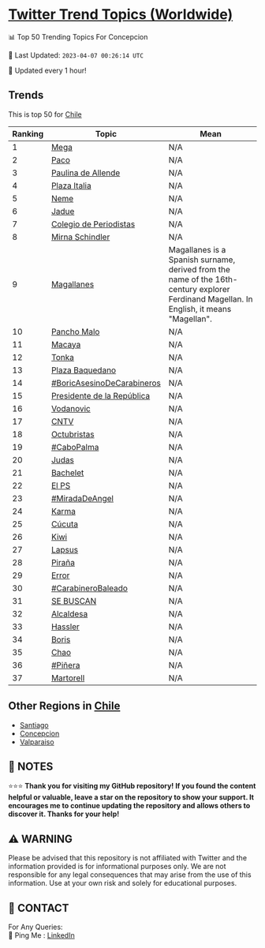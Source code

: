 [Twitter Trend Topics (Worldwide)](https://github.com/ErcinDedeoglu/Twitter-Trend-Topics)
==========


📊 Top 50 Trending Topics For Concepcion

📆 Last Updated: `2023-04-07 00:26:14 UTC`

🔧 Updated every 1 hour!


## Trends

This is top 50 for [Chile](</Chile>)

| Ranking | Topic | Mean |
| ------- | ------------ | ------------ |
| 1 | [Mega](http://twitter.com/search?q=Mega) | N/A |
| 2 | [Paco](http://twitter.com/search?q=Paco) | N/A |
| 3 | [Paulina de Allende](http://twitter.com/search?q=Paulina+de+Allende) | N/A |
| 4 | [Plaza Italia](http://twitter.com/search?q=Plaza+Italia) | N/A |
| 5 | [Neme](http://twitter.com/search?q=Neme) | N/A |
| 6 | [Jadue](http://twitter.com/search?q=Jadue) | N/A |
| 7 | [Colegio de Periodistas](http://twitter.com/search?q=Colegio+de+Periodistas) | N/A |
| 8 | [Mirna Schindler](http://twitter.com/search?q=Mirna+Schindler) | N/A |
| 9 | [Magallanes](http://twitter.com/search?q=Magallanes) | Magallanes is a Spanish surname, derived from the name of the 16th-century explorer Ferdinand Magellan. In English, it means "Magellan". |
| 10 | [Pancho Malo](http://twitter.com/search?q=Pancho+Malo) | N/A |
| 11 | [Macaya](http://twitter.com/search?q=Macaya) | N/A |
| 12 | [Tonka](http://twitter.com/search?q=Tonka) | N/A |
| 13 | [Plaza Baquedano](http://twitter.com/search?q=Plaza+Baquedano) | N/A |
| 14 | [#BoricAsesinoDeCarabineros](http://twitter.com/search?q=%23BoricAsesinoDeCarabineros) | N/A |
| 15 | [Presidente de la República](http://twitter.com/search?q=Presidente+de+la+Rep%c3%bablica) | N/A |
| 16 | [Vodanovic](http://twitter.com/search?q=Vodanovic) | N/A |
| 17 | [CNTV](http://twitter.com/search?q=CNTV) | N/A |
| 18 | [Octubristas](http://twitter.com/search?q=Octubristas) | N/A |
| 19 | [#CaboPalma](http://twitter.com/search?q=%23CaboPalma) | N/A |
| 20 | [Judas](http://twitter.com/search?q=Judas) | N/A |
| 21 | [Bachelet](http://twitter.com/search?q=Bachelet) | N/A |
| 22 | [El PS](http://twitter.com/search?q=El+PS) | N/A |
| 23 | [#MiradaDeAngel](http://twitter.com/search?q=%23MiradaDeAngel) | N/A |
| 24 | [Karma](http://twitter.com/search?q=Karma) | N/A |
| 25 | [Cúcuta](http://twitter.com/search?q=C%c3%bacuta) | N/A |
| 26 | [Kiwi](http://twitter.com/search?q=Kiwi) | N/A |
| 27 | [Lapsus](http://twitter.com/search?q=Lapsus) | N/A |
| 28 | [Piraña](http://twitter.com/search?q=Pira%c3%b1a) | N/A |
| 29 | [Error](http://twitter.com/search?q=Error) | N/A |
| 30 | [#CarabineroBaleado](http://twitter.com/search?q=%23CarabineroBaleado) | N/A |
| 31 | [SE BUSCAN](http://twitter.com/search?q=SE+BUSCAN) | N/A |
| 32 | [Alcaldesa](http://twitter.com/search?q=Alcaldesa) | N/A |
| 33 | [Hassler](http://twitter.com/search?q=Hassler) | N/A |
| 34 | [Boris](http://twitter.com/search?q=Boris) | N/A |
| 35 | [Chao](http://twitter.com/search?q=Chao) | N/A |
| 36 | [#Piñera](http://twitter.com/search?q=%23Pi%c3%b1era) | N/A |
| 37 | [Martorell](http://twitter.com/search?q=Martorell) | N/A |



## Other Regions in [Chile](</Chile>)

* [Santiago](</Chile/Santiago.md>)
* [Concepcion](</Chile/Concepcion.md>)
* [Valparaiso](</Chile/Valparaiso.md>)



## 📝 NOTES

⭐⭐⭐ **Thank you for visiting my GitHub repository! If you found the content helpful or valuable, leave a star on the repository to show your support. It encourages me to continue updating the repository and allows others to discover it. Thanks for your help!**


## ⚠️ WARNING

Please be advised that this repository is not affiliated with Twitter and the information provided is for informational purposes only. We are not responsible for any legal consequences that may arise from the use of this information. Use at your own risk and solely for educational purposes.


## 📨 CONTACT

 For Any Queries:  
            🏓 Ping Me : [LinkedIn](https://www.linkedin.com/in/ercindedeoglu/)

